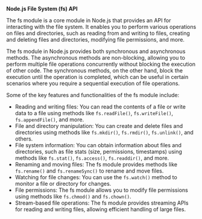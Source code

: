 **Node.js File System (fs) API**

The fs module is a core module in Node.js that provides an API for interacting with the file system. It enables you to perform various operations on files and directories, such as reading from and writing to files, creating and deleting files and directories, modifying file permissions, and more.

The fs module in Node.js provides both synchronous and asynchronous methods. The asynchronous methods are non-blocking, allowing you to perform multiple file operations concurrently without blocking the execution of other code. The synchronous methods, on the other hand, block the execution until the operation is completed, which can be useful in certain scenarios where you require a sequential execution of file operations.

Some of the key features and functionalities of the fs module include:

- Reading and writing files: You can read the contents of a file or write data to a file using methods like `fs.readFile()`, `fs.writeFile()`, `fs.appendFile()`, and more.
- File and directory manipulation: You can create and delete files and directories using methods like `fs.mkdir()`, `fs.rmdir()`, `fs.unlink()`, and others.
- File system information: You can obtain information about files and directories, such as file stats (size, permissions, timestamps) using methods like `fs.stat()`, `fs.access()`, `fs.readdir()`, and more.
- Renaming and moving files: The fs module provides methods like `fs.rename()` and `fs.renameSync()` to rename and move files.
- Watching for file changes: You can use the `fs.watch()` method to monitor a file or directory for changes.
- File permissions: The fs module allows you to modify file permissions using methods like `fs.chmod()` and `fs.chown()`.
- Stream-based file operations: The fs module provides streaming APIs for reading and writing files, allowing efficient handling of large files.

